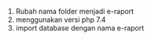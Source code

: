 1. Rubah nama folder menjadi e-raport
2. menggunakan versi php 7.4
3. import database dengan nama e-raport